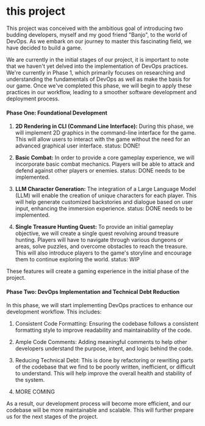 # this project

This project was conceived with the ambitious goal of introducing two budding developers, myself and my good friend "Banjo", to the world of DevOps. As we embark on our journey to master this fascinating field, we have decided to build a  game.

We are currently in the initial stages of our project, it is important to note that we haven't yet delved into the implementation of DevOps practices. We're currently in Phase 1, which primarily focuses on researching and understanding the fundamentals of DevOps as well as make the basis for our game. Once we've completed this phase, we will begin to apply these practices in our workflow, leading to a smoother software development and deployment process.


    
#### Phase One: Foundational Development

1. **2D Rendering in CLI (Command Line Interface):** During this phase, we will implement 2D graphics in the command-line interface for the game. This will allow users to interact with the game without the need for an advanced graphical user interface.
       status: DONE!
        

2. **Basic Combat:** In order to provide a core gameplay experience, we will incorporate basic combat mechanics. Players will be able to attack and defend against other players or enemies.
        status: DONE needs to be implemented.

   
3. **LLM Character Generation:** The integration of a Large Language Model (LLM) will enable the creation of unique characters for each player. This will help generate customized backstories and dialogue based on user input, enhancing the immersion experience.
        status: DONE needs to be implemented.

   
5. **Single Treasure Hunting Quest:** To provide an initial gameplay objective, we will create a single quest revolving around treasure hunting. Players will have to navigate through various dungeons or areas, solve puzzles, and overcome obstacles to reach the treasure. This will also introduce players to the game's storyline and encourage them to continue exploring the world.
	status: WIP


These features will create a gaming experience in the initial phase of the project.


#### Phase Two: DevOps Implementation and Technical Debt Reduction

In this phase, we will start implementing DevOps practices to enhance our development workflow. This includes:

1. Consistent Code Formatting: Ensuring the codebase follows a consistent formatting style to improve readability and maintainability of the code.

2. Ample Code Comments: Adding meaningful comments to help other developers understand the purpose, intent, and logic behind the code.

3. Reducing Technical Debt: This is done by refactoring or rewriting parts of the codebase that we find to be poorly written, inefficient, or difficult to understand. This will help improve the overall health and stability of the system.

4. MORE COMING

As a result, our development process will become more efficient, and our codebase will be more maintainable and scalable. This will further prepare us for the next stages of the project.
